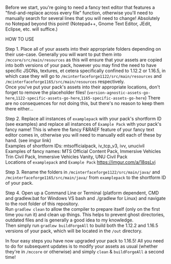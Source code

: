 Before we start, you're going to need a fancy text editor that features a "find-and-replace across every file" function, otherwise you'll need to manually search for several lines that you will need to change! Absolutely no Notepad beyond this point! (Notepad++, Gnome Text Editor, JEdit, Eclipse, etc. will suffice.)  
  
HOW TO USE  
  
Step 1. Place all of your assets into their appropriate folders depending on their use-case. Generally you will want to put them into `/mccore/src/main/resources` as this will ensure that your assets are copied into both versions of your pack, however you may find the need to have specific JSONs, textures, et cetera specifically confined to 1.12.2 or 1.16.5, in which case they will go to `/mcinterfaceforge1122/src/main/resources` and `/mcinterfaceforge1165/src/main/resources` respectively.  
Once you've put your pack's assets into their appropriate locations, don't forget to remove the placeholder files! (`version-agnostic-assets-go-here`,`1122-specific-assets-go-here`,`1165-specific-assets-go-here`) There are no consequences for not doing this, but there's no reason to keep them there either...

Step 2. Replace all instances of `examplepack` with your pack's shortform ID (see examples) and replace all instances of `Example Pack` with your pack's fancy name! This is where the fancy F&RAEF feature of your fancy text editor comes in, otherwise you will need to manually edit each of these by hand. (see imgur link)  
Examples of shortform IDs: mtsofficialpack, iv_tcp_v3, ivv, unucivil  
Examples of fancy names: MTS Official Content Pack, Immersive Vehicles Trin Civil Pack, Immersive Vehicles Vanity, UNU Civil Pack  
Locations of `examplepack` and `Example Pack` https://imgur.com/a/18qsLvj  

Step 3. Rename the folders in `/mcinterfaceforge1122/src/main/java/` and `/mcinterfaceforge1165/src/main/java/` from `examplepack` to the shortform ID of your pack.

Step 4. Open up a Command Line or Terminal (platform dependent, CMD and gradlew.bat for Windows VS bash and ./gradlew for Linux) and navigate to the root folder of this repository.  
Run `gradlew clean` to allow the compiler to prepare itself (only on the first time you run it) and clean up things. This helps to prevent ghost directories, outdated files and is generally a good idea to my knowledge.  
Then simply run `gradlew buildForgeAll` to build both the 1.12.2 and 1.16.5 versions of your pack, which will be located in the `/out` directory.

In four easy steps you have now upgraded your pack to 1.16.5! All you need to do for subsequent updates is to modify your assets as usual (whether they're in `/mccore` or otherwise) and simply `clean` & `buildForgeAll` a second time!
